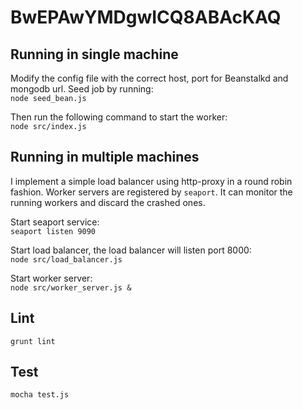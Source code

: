 # BwEPAwYMDgwICQ8ABAcKAQ

## Running in single machine

Modify the config file with the correct host, port for Beanstalkd and mongodb url. Seed job by running:  
`node seed_bean.js`


Then run the following command to start the worker:  
`node src/index.js`
    
## Running in multiple machines

I implement a simple load balancer using http-proxy in a round robin fashion. Worker servers are registered by `seaport`. It can monitor the running workers and discard the crashed ones.

Start seaport service:  
`seaport listen 9090`
    
Start load balancer, the load balancer will listen port 8000:  
`node src/load_balancer.js`

Start worker server:  
`node src/worker_server.js &`

## Lint

`grunt lint`

## Test

`mocha test.js`
